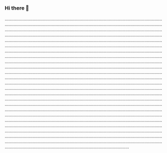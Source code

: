 ### Hi there 👋

..................................................................................................................................................................................................................................................................................................................................................................................................................................................................................................................................................................................................................................................................................................................................................................................................................................................................................................................................................................................................................................................................................................................................................................................................................................................................................................................................................................................................................................................................................................................................................................................................................................................................................................................................................................................................................................................................................................................................................................................................................................................................................................................................................................................................................................................................................................................................................................................................................................................................................................................................................................................................................................................................................................................................................................................................................................................................................................................................................................................................................................................................................................................................................................................................